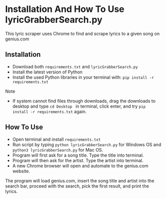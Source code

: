 # Installation And How To Use lyricGrabberSearch.py
This lyric scraper uses Chrome to find and scrape lyrics to a given song on genius.com

## Installation
- Download both `requirements.txt` and `lyricGrabberSearch.py`
- Install the latest version of Python
- Install the used Python libraries in your terminal with: `pip install -r requirements.txt`
> [!NOTE]
> - If system cannot find files through downloads, drag the downloads to desktop and type  `cd Desktop ` in terminal, click enter, and try `pip install -r requirements.txt` again.

## How To Use
- Open terminal and install `requirements.txt`
- Run script by typing `python lyricGrabberSearch.py` for Windows OS and `python3 lyricGrabberSearch.py` for Mac OS.
- Program will first ask for a song title. Type the title into terminal.
- Program will then ask for the artist. Type the artist into terminal.
- A new Chrome browser will open and automate to the genius.com website.

The program will load genius.com, insert the song title and artist into the search bar, proceed with the search, pick the first result, and print the lyrics.
